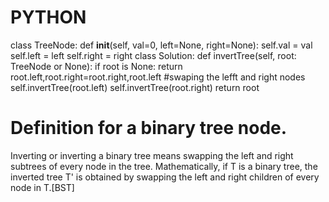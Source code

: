 # PYTHON



 class TreeNode:
     def __init__(self, val=0, left=None, right=None):
         self.val = val
         self.left = left
         self.right = right
class Solution:
    def invertTree(self, root: TreeNode or None):
       if root is None:
           return
       root.left,root.right=root.right,root.left #swaping the lefft and right nodes
       self.invertTree(root.left)
       self.invertTree(root.right)
       return root
  # Definition for a binary tree node.
  Inverting or inverting a binary tree means swapping the left and right subtrees of every node in the tree. Mathematically, if T is a binary tree, the inverted tree T' is obtained by swapping the left and right children of every node in T.[BST]
